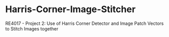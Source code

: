 # Harris-Corner-Image-Stitcher
RE4017 - Project 2: Use of Harris Corner Detector and Image Patch Vectors to Stitch Images together
